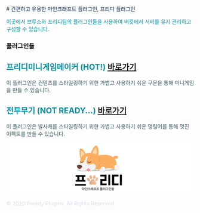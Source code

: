 <head> <script data-ad-client="ca-pub-1360401960556407" async src="https://pagead2.googlesyndication.com/pagead/js/adsbygoogle.js"></script> </head>
# <font color='#142850'>간편하고 유용한 마인크래프트 플러그인, 프리디 플러그인</font>

<font color='#00909e'>이곳에서 브루스와 프리디팀의 플러그인들을 사용하여 버킷에서 서버를 유지 관리하고 구성할 수 있습니다.</font>  
 

### <font color='#000000'>플러그인들</font>


## <font color='#00909e'>프리디미니게임메이커 (HOT!)</font> [바로가기](./FreedyMinigameMaker)
<font color='#38595E'>이 플러그인은 컨텐츠를 스타일링하기 위한 가볍고 사용하기 쉬운 구문을 통해 미니게임을 만들 수 있습니다.</font>  
  
  
## __<font color='#00909e'>전투무기 (NOT READY...)</font>__ [바로가기](./CombatWeapons)
<font color='#38595E'>이 플러그인은 발사체를 스타일링하기 위한 가볍고 사용하기 쉬운 명령어를 통해 멋진 이펙트를 만들 수 있습니다.</font>

 
![image](FreedyPlugins.png)


<font color='#dae1e7'>© 2020 Freedy Plugins. All Rights Reserved.</font>

